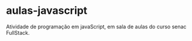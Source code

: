 # aulas-javascript
Atividade de programação em javaScript, em sala de aulas do curso senac FullStack.
